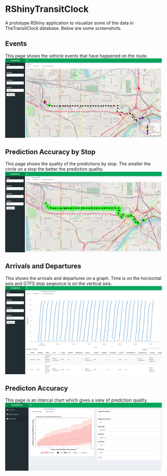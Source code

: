 # RShinyTransitClock
A prototype RShiny application to visualize some of the data in TheTransitClock database. Below are some screenshots.
## Events ##
This page shows the vehicle events that have happened on the route. 
![](screenshots/Events.PNG)
## Prediction Accuracy by Stop ##
This page shows the quality of the predictions by stop. The smaller the circle on a stop the better the prediction quality.
![](screenshots/PredictonQualityByStop.PNG)
## Arrivals and Departures ##
This shows the arrivals and departures on a graph. Time is on the horizontal axis and GTFS stop seqeunce is on the vertical axis.
![](screenshots/ArrivalsDeparatures.PNG)
## Predicton Accuracy
This page is an intercal chart which gives a view of prediction quality.
![](screenshots/IntervalChart.PNG)


